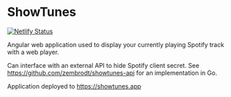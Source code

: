 # ShowTunes

[![Netlify Status](https://api.netlify.com/api/v1/badges/cdba6611-162b-41e3-a14e-bef25c09dfce/deploy-status)](https://app.netlify.com/sites/showtunes/deploys)

Angular web application used to display your currently playing Spotify track with a web player.

Can interface with an external API to hide Spotify client secret. See https://github.com/zembrodt/showtunes-api for an implementation in Go.

Application deployed to https://showtunes.app
